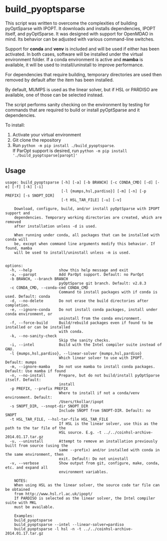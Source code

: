 # build_pyoptsparse
This script was written to overcome the complexities of building pyOptSparse with IPOPT. It downloads and installs dependencies, IPOPT itself, and pyOptSparse. It was designed with support for OpenMDAO in mind. Its behavior can be adjusted with various command-line switches.

Support for **conda** and **venv** is included and will be used if either has been activated. In both cases, software will be installed under the virtual environment folder. If a conda environment is active and **mamba** is available, it will be used to install/uninstall to improve performance.

For dependencies that require building, temporary directories are used then removed by default after the item has been installed.

By default, MUMPS is used as the linear solver, but if HSL or PARDISO are available, one of those can be selected instead.

The script performs sanity checking on the environment by testing for commands that are required to build or install pyOptSparse and it dependencies.

To install:
1. Activate your virtual environment
2. Git clone the repository
3. Run `python -m pip install ./build_pyoptsparse`.  
If ParOpt support is desired, run `python -m pip install './build_pyoptsparse[paropt]'`

## Usage
```
usage: build_pyoptsparse [-h] [-a] [-b BRANCH] [-c CONDA_CMD] [-d] [-e] [-f] [-k] [-i]
                         [-l {mumps,hsl,pardiso}] [-m] [-n] [-p PREFIX] [-s SNOPT_DIR]
                         [-t HSL_TAR_FILE] [-u] [-v]

    Download, configure, build, and/or install pyOptSparse with IPOPT support and
    dependencies. Temporary working directories are created, which are removed
    after installation unless -d is used.

    When running under conda, all packages that can be installed with conda will
    be, except when command line arguments modify this behavior. If found, mamba
    will be used to install/uninstall unless -m is used.


options:
  -h, --help            show this help message and exit
  -a, --paropt          Add ParOpt support. Default: no ParOpt
  -b BRANCH, --branch BRANCH
                        pyOptSparse git branch. Default: v2.8.3
  -c CONDA_CMD, --conda-cmd CONDA_CMD
                        Command to install packages with if conda is used. Default: conda
  -d, --no-delete       Do not erase the build directories after completion.
  -e, --ignore-conda    Do not install conda packages, install under conda environment, or
                        uninstall from the conda environment.
  -f, --force-build     Build/rebuild packages even if found to be installed or can be installed
                        with conda.
  -k, --no-sanity-check
                        Skip the sanity checks.
  -i, --intel           Build with the Intel compiler suite instead of GNU.
  -l {mumps,hsl,pardiso}, --linear-solver {mumps,hsl,pardiso}
                        Which linear solver to use with IPOPT. Default: mumps
  -m, --ignore-mamba    Do not use mamba to install conda packages. Default: Use mamba if found
  -n, --no-install      Prepare, but do not build/install pyOptSparse itself. Default:
                        install
  -p PREFIX, --prefix PREFIX
                        Where to install if not a conda/venv environment. Default:
                        /Users/tkollar/ipopt
  -s SNOPT_DIR, --snopt-dir SNOPT_DIR
                        Include SNOPT from SNOPT-DIR. Default: no SNOPT
  -t HSL_TAR_FILE, --hsl-tar-file HSL_TAR_FILE
                        If HSL is the linear solver, use this as the path to the tar file of the
                        HSL source. E.g. -t ../../coinhsl-archive-2014.01.17.tar.gz
  -u, --uninstall       Attempt to remove an installation previously built from source (using the
                        same --prefix) and/or installed with conda in the same environment, then
                        exit. Default: Do not uninstall
  -v, --verbose         Show output from git, configure, make, conda, etc. and expand all
                        environment variables.

    NOTES:
    When using HSL as the linear solver, the source code tar file can be obtained
    from http://www.hsl.rl.ac.uk/ipopt/
    If PARDISO is selected as the linear solver, the Intel compiler suite with MKL
    must be available.

    Examples:
    build_pyoptsparse
    build_pyoptsparse --intel --linear-solver=pardiso
    build_pyoptsparse -l hsl -n -t ../../coinhsl-archive-2014.01.17.tar.gz
 ```
